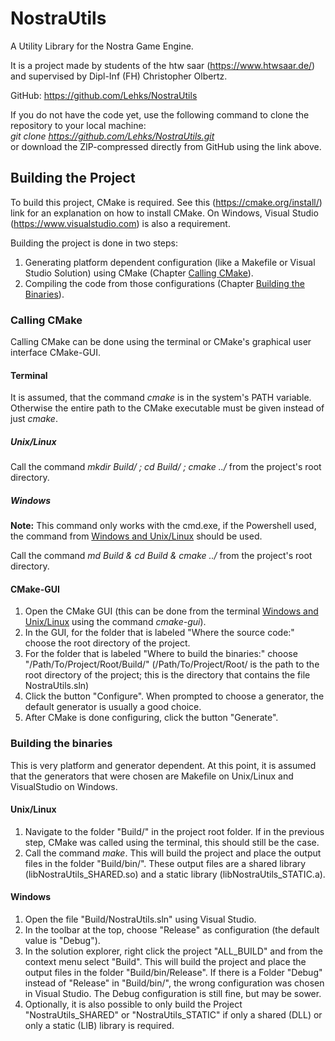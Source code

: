 # NostraUtils
A Utility Library for the Nostra Game Engine.

It is a project made by students of the htw saar (https://www.htwsaar.de/) and supervised by Dipl-Inf (FH) 
Christopher Olbertz.

GitHub: https://github.com/Lehks/NostraUtils

If you do not have the code yet, use the following command to clone the repository to your local
machine:  
*git clone https://github.com/Lehks/NostraUtils.git*  
or download the ZIP-compressed directly from GitHub using the link above.

## Building the Project
To build this project, CMake is required. See this (https://cmake.org/install/) link for an explanation on how
to install CMake.
On Windows, Visual Studio (https://www.visualstudio.com) is also a requirement.

Building the project is done in two steps: 
1. Generating platform dependent configuration (like a Makefile or Visual Studio Solution) using CMake 
   (Chapter [Calling CMake](#Calling-CMake)).
2. Compiling the code from those configurations (Chapter [Building the Binaries](#Building-the-Binaries)).

### Calling CMake
Calling CMake can be done using the terminal or CMake's graphical user interface CMake-GUI.

#### Terminal 
It is assumed, that the command *cmake* is in the system's PATH variable. Otherwise the entire path to the
CMake executable must be given instead of just *cmake*.

##### Unix/Linux
Call the command *mkdir Build/ ; cd Build/ ; cmake ../* from the project's root directory.

##### Windows
**Note:** This command only works with the cmd.exe, if the Powershell used, the command from 
[Windows and Unix/Linux](#Windows-and-Unix/Linux) 
should be used.

Call the command *md Build & cd Build & cmake ../* from the project's root directory.

#### CMake-GUI
1. Open the CMake GUI (this can be done from the terminal [Windows and Unix/Linux](#Windows-and-Unix/Linux) 
   using the command *cmake-gui*).
2. In the GUI, for the folder that is labeled "Where the source code:" choose the root directory of the 
   project.
3. For the folder that is labeled "Where to build the binaries:" choose "/Path/To/Project/Root/Build/" 
   (/Path/To/Project/Root/ is the path to the root directory of the project; this is the directory that 
   contains the file NostraUtils.sln)
4. Click the button "Configure". When prompted to choose a generator, the default generator is usually a good 
   choice.
5. After CMake is done configuring, click the button "Generate".

### Building the binaries
This is very platform and generator dependent. At this point, it is assumed that the generators that were 
chosen are Makefile on Unix/Linux and VisualStudio on Windows.

#### Unix/Linux
1. Navigate to the folder "Build/" in the project root folder. If in the previous step, CMake was called using 
   the terminal, this should still be the case.
2. Call the command *make*. This will build the project and place the output files in the folder "Build/bin/".
   These output files are a shared library (libNostraUtils_SHARED.so) and a static library 
   (libNostraUtils_STATIC.a).

#### Windows
1. Open the file "Build/NostraUtils.sln" using Visual Studio.
2. In the toolbar at the top, choose "Release" as configuration (the default value is "Debug").
3. In the solution explorer, right click the project "ALL_BUILD" and from the context menu select "Build". 
   This will build the project and place the output files in the folder "Build/bin/Release". If there is a 
   Folder "Debug" instead of "Release" in "Build/bin/", the wrong configuration was chosen in Visual Studio. 
   The Debug configuration is still fine, but may be sower.
4. Optionally, it is also possible to only build the Project "NostraUtils_SHARED" or "NostraUtils_STATIC" if 
   only a shared (DLL) or only a static (LIB) library is required.
